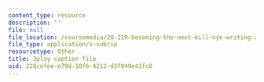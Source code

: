 ```yaml
---
content_type: resource
description: ''
file: null
file_location: /coursemedia/20-219-becoming-the-next-bill-nye-writing-and-hosting-the-educational-show-january-iap-2015/228cefeee79d10f64212d3f949e41fc8_XDBr39cwmbg.srt
file_type: application/x-subrip
resourcetype: Other
title: 3play caption file
uid: 228cefee-e79d-10f6-4212-d3f949e41fc8
---
```

